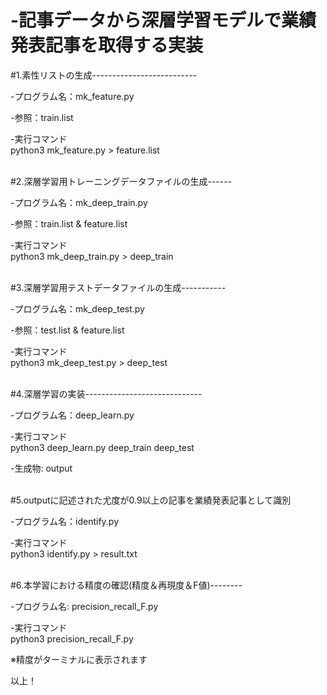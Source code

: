 # -記事データから深層学習モデルで業績発表記事を取得する実装 

#1.素性リストの生成--------------------------

-プログラム名：mk_feature.py

-参照：train.list

-実行コマンド<br>
python3 mk_feature.py > feature.list

<br>#2.深層学習用トレーニングデータファイルの生成------

-プログラム名：mk_deep_train.py

-参照：train.list & feature.list

-実行コマンド<br>
python3 mk_deep_train.py > deep_train


<br>#3.深層学習用テストデータファイルの生成-----------

-プログラム名：mk_deep_test.py

-参照：test.list & feature.list

-実行コマンド<br>
python3 mk_deep_test.py > deep_test

<br>#4.深層学習の実装-----------------------------

-プログラム名：deep_learn.py

-実行コマンド<br>
python3 deep_learn.py deep_train deep_test

-生成物: output

<br>#5.outputに記述された尤度が0.9以上の記事を業績発表記事として識別

-プログラム名：identify.py

-実行コマンド<br>
python3 identify.py > result.txt

<br>#6.本学習における精度の確認(精度＆再現度＆F値)--------

-プログラム名: precision_recall_F.py

-実行コマンド<br>
python3 precision_recall_F.py

※精度がターミナルに表示されます


以上！
